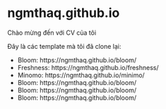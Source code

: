 # ngmthaq.github.io

<p>Chào mừng đến với CV của tôi</p>
<p>Đây là các template mà tôi đã clone lại:</p>
<ul>
    <li>Bloom: https://ngmthaq.github.io/bloom/</li>
    <li>Freshness: https://ngmthaq.github.io/freshness/</li>
    <li>Minomo: https://ngmthaq.github.io/minimo/</li>
    <li>Bloom: https://ngmthaq.github.io/bloom/</li>
    <li>Bloom: https://ngmthaq.github.io/bloom/</li>
    <li>Bloom: https://ngmthaq.github.io/bloom/</li>
</ul>

